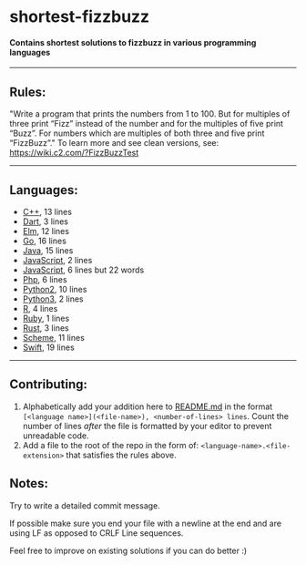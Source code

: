 # shortest-fizzbuzz
#### Contains shortest solutions to fizzbuzz in various programming languages

** **

## Rules:
"Write a program that prints the numbers from 1 to 100. But for multiples of three print “Fizz” instead of the number and for the multiples of five print “Buzz”. For numbers which are multiples of both three and five print “FizzBuzz”."
To learn more and see clean versions, see: https://wiki.c2.com/?FizzBuzzTest

** **

## Languages:
- [C++](C++.cpp), 13 lines
- [Dart](Dart.dart), 3 lines
- [Elm](Elm.elm), 12 lines
- [Go](Go.go), 16 lines
- [Java](Java.java), 15 lines
- [JavaScript](JavaScript.js), 2 lines
- [JavaScript](js.js), 6 lines but 22 words
- [Php](PHP.php), 6 lines
- [Python2](Python2.py), 10 lines
- [Python3](Python3.py), 2 lines
- [R](R.R), 4 lines
- [Ruby](Ruby.rb), 1 lines
- [Rust](Rust.rs), 3 lines
- [Scheme](Scheme.scm), 11 lines
- [Swift](Swift.swift), 19 lines

** **

## Contributing:
1. Alphabetically add your addition here to [README.md](README.md) in the format `[<language name>](<file-name>), <number-of-lines> lines`. Count the number of lines _after_ the file is formatted by your editor to prevent unreadable code. 
2. Add a file to the root of the repo in the form of: `<language-name>.<file-extension>` that satisfies the rules above. 

## Notes:
Try to write a detailed commit message.

If possible make sure you end your file with a newline at the end and are using LF as opposed to CRLF Line sequences.

Feel free to improve on existing solutions if you can do better :)

